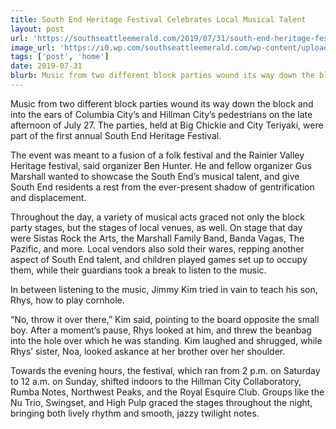 ```yaml
---
title: South End Heritage Festival Celebrates Local Musical Talent
layout: post
url: 'https://southseattleemerald.com/2019/07/31/south-end-heritage-festival-celebrates-local-musical-talent/#more-38110'
image_url: 'https://i0.wp.com/southseattleemerald.com/wp-content/uploads/2019/07/south_end_heritage_festival_07.jpg?resize=1038%2C576&ssl=1'
tags: ['post', 'home']
date: 2019-07-31
blurb: Music from two different block parties wound its way down the block and into the ears of Columbia City’s and Hillman City’s pedestrians on the late afternoon of July 27. The parties, held at Big Chickie and City Teriyaki, were part of the first annual South End Heritage Festival.
---
```


Music from two different block parties wound its way down the block and into the ears of Columbia City’s and Hillman City’s pedestrians on the late afternoon of July 27. The parties, held at Big Chickie and City Teriyaki, were part of the first annual South End Heritage Festival.

The event was meant to a fusion of a folk festival and the Rainier Valley Heritage festival, said organizer Ben Hunter. He and fellow organizer Gus Marshall wanted to showcase the South End’s musical talent, and give South End residents a rest from the ever-present shadow of gentrification and displacement.

Throughout the day, a variety of musical acts graced not only the block party stages, but the stages of local venues, as well. On stage that day were Sistas Rock the Arts, the Marshall Family Band, Banda Vagas, The Pazific, and more. Local vendors also sold their wares, repping another aspect of South End talent, and children played games set up to occupy them, while their guardians took a break to listen to the music.

In between listening to the music, Jimmy Kim tried in vain to teach his son, Rhys, how to play cornhole.

“No, throw it over there,” Kim said, pointing to the board opposite the small boy. After a moment’s pause, Rhys looked at him, and threw the beanbag into the hole over which he was standing. Kim laughed and shrugged, while Rhys’ sister, Noa, looked askance at her brother over her shoulder.

Towards the evening hours, the festival, which ran from 2 p.m. on Saturday to 12 a.m. on Sunday, shifted indoors to the Hillman City Collaboratory, Rumba Notes, Northwest Peaks, and the Royal Esquire Club. Groups like the Nu Trio, Swingset, and High Pulp graced the stages throughout the night, bringing both lively rhythm and smooth, jazzy twilight notes.
